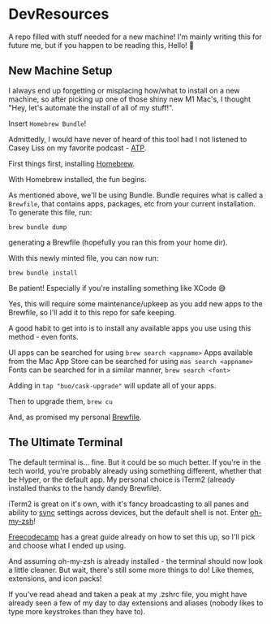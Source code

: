 # DevResources
A repo filled with stuff needed for a new machine! I'm mainly writing this for future me, but if you happen to be reading this, Hello! 👋

## New Machine Setup
I always end up forgetting or misplacing how/what to install on a new machine, so after picking up one of those shiny new M1 Mac's, I thought "Hey, let's automate the install of all of my stuff!".

Insert `Homebrew Bundle`!

Admittedly, I would have never of heard of this tool had I not listened to Casey Liss on my favorite podcast - [ATP](https://www.caseyliss.com/2019/10/8/brew-bundle).


First things first, installing [Homebrew](https://brew.sh).

With Homebrew installed, the fun begins.

As mentioned above, we'll be using Bundle. Bundle requires what is called a `Brewfile`, that contains apps, packages, etc from your current installation. 
To generate this file, run:

```
brew bundle dump
```

generating a Brewfile (hopefully you ran this from your home dir).

With this newly minted file, you can now run:

```
brew bundle install
```

Be patient! Especially if you're installing something like XCode 😅

Yes, this will require some maintenance/upkeep as you add new apps to the Brewfile, so I'll add it to this repo for safe keeping.

A good habit to get into is to install any available apps you use using this method - even fonts.

UI apps can be searched for using `brew search <appname>`
Apps available from the Mac App Store can be searched for using `mas search <appname>`
Fonts can be searched for in a similar manner, `brew search <font>`

Adding in `tap "buo/cask-upgrade"` will update all of your apps. 

Then to upgrade them, `brew cu`

And, as promised my personal [Brewfile](https://github.com/fcarran/DevResources/blob/main/Brewfile).

## The Ultimate Terminal

The default terminal is... fine. But it could be so much better. If you're in the tech world, you're probably already using something different, whether that be Hyper, or the default app. My personal choice is iTerm2 (already installed thanks to the handy dandy Brewfile).

iTerm2 is great on it's own, with it's fancy broadcasting to all panes and ability to [sync](https://shyr.io/blog/sync-iterm2-configs) settings across devices, but the default shell is not. Enter [oh-my-zsh](https://ohmyz.sh)! 

[Freecodecamp](https://www.freecodecamp.org/news/how-to-configure-your-macos-terminal-with-zsh-like-a-pro-c0ab3f3c1156/) has a great guide already on how to set this up, so I'll pick and choose what I ended up using.

And assuming oh-my-zsh is already installed - the terminal should now look a little cleaner. But wait, there's still some more things to do! Like themes, extensions, and icon packs!

If you've read ahead and taken a peak at my .zshrc file, you might have already seen a few of my day to day extensions and aliases (nobody likes to type more keystrokes than they have to).

